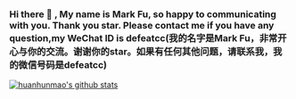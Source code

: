 ### Hi there 👋 , My name is Mark Fu, so happy to communicating with you. Thank you star. Please contact me if you have any question,my WeChat ID is defeatcc(我的名字是Mark Fu，非常开心与你的交流。谢谢你的star。如果有任何其他问题，请联系我，我的微信号码是defeatcc)
[![huanhunmao's github stats](https://github-readme-stats.vercel.app/api?username=huanhunmao)](https://github.com/anuraghazra/github-readme-stats)

<!--
**huanhunmao/huanhunmao** is a ✨ _special_ ✨ repository because its `README.md` (this file) appears on your GitHub profile.

Here are some ideas to get you started:

- 🔭 I’m currently working on ...
- 🌱 I’m currently learning ...
- 👯 I’m looking to collaborate on ...
- 🤔 I’m looking for help with ...
- 💬 Ask me about ...
- 📫 How to reach me: ...
- 😄 Pronouns: ...
- ⚡ Fun fact: ...
-->
